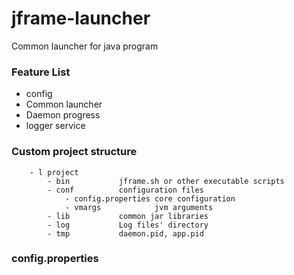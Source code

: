 jframe-launcher
==============================
Common launcher for java program

### Feature List
- config
- Common launcher
- Daemon progress
- logger service


### Custom project structure

```
    - l project
        - bin           jframe.sh or other executable scripts
        - conf          configuration files
            - config.properties core configuration
            - vmargs            jvm arguments               
        - lib           common jar libraries
        - log           Log files' directory
        - tmp           daemon.pid, app.pid
```

### config.properties
```properties

```


